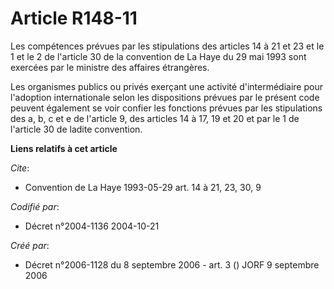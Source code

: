 # Article R148-11

Les compétences prévues par les stipulations des articles 14 à 21 et 23 et le 1 et le 2 de l'article 30 de la convention de
La Haye du 29 mai 1993 sont exercées par le ministre des affaires étrangères.

Les organismes publics ou privés exerçant une activité d'intermédiaire pour l'adoption internationale selon les dispositions
prévues par le présent code peuvent également se voir confier les fonctions prévues par les stipulations des a, b, c et e de
l'article 9, des articles 14 à 17, 19 et 20 et par le 1 de l'article 30 de ladite convention.

**Liens relatifs à cet article**

_Cite_:

  - Convention de La Haye 1993-05-29 art. 14 à 21, 23, 30, 9

_Codifié par_:

  - Décret n°2004-1136 2004-10-21

_Créé par_:

  - Décret n°2006-1128 du 8 septembre 2006 - art. 3 () JORF 9 septembre 2006
